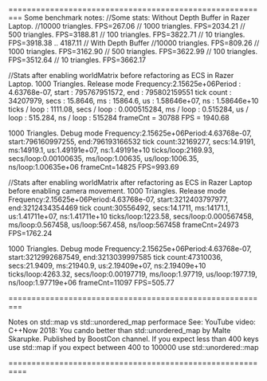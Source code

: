 =========================================================
Some benchmark notes:
//Some stats: Without Depth Buffer in Razer Laptop.
//10000 triangles. FPS=267.06
// 1000 triangles. FPS=2034.21
//  500 triangles. FPS=3188.81
//  100 triangles. FPS=3822.71
//   10 triangles. FPS=3918.38 .. 4187.11
// With Depth Buffer
//10000 triangles. FPS=809.26
// 1000 triangles. FPS=3162.90
//  500 triangles. FPS=3622.99
//  100 triangles. FPS=3512.64
//   10 triangles. FPS=3662.17

//Stats after enabling worldMatrix before refactoring as ECS in Razer Laptop.
1000 Triangles. Release mode
Frequency:2.15625e+06Period : 4.63768e-07, start : 795767951572, end : 795802159551
    tick count : 34207979, secs : 15.8646, ms : 15864.6, us : 1.58646e+07, ns : 1.58646e+10
    ticks / loop : 1111.08, secs / loop : 0.000515284, ms / loop : 0.515284, us / loop : 515.284, ns / loop : 515284
    frameCnt = 30788 FPS = 1940.68

1000 Triangles. Debug mode
Frequency:2.15625e+06Period:4.63768e-07, start:796160997255, end:796193166532
tick count:32169277, secs:14.9191, ms:14919.1, us:1.49191e+07, ns:1.49191e+10
ticks/loop:2169.93, secs/loop:0.00100635, ms/loop:1.00635, us/loop:1006.35, ns/loop:1.00635e+06
frameCnt=14825 FPS=993.69
	
//Stats after enabling worldMatrix after refactoring as ECS in Razer Laptop before enabling camera movement.
1000 Triangles. Release mode
Frequency:2.15625e+06Period:4.63768e-07, start:3212403797977, end:3212434354469
tick count:30556492, secs:14.1711, ms:14171.1, us:1.41711e+07, ns:1.41711e+10
ticks/loop:1223.58, secs/loop:0.000567458, ms/loop:0.567458, us/loop:567.458, ns/loop:567458
frameCnt=24973 FPS=1762.24

1000 Triangles. Debug mode
Frequency:2.15625e+06Period:4.63768e-07, start:3212992687549, end:3213039997585
tick count:47310036, secs:21.9409, ms:21940.9, us:2.19409e+07, ns:2.19409e+10
ticks/loop:4263.32, secs/loop:0.00197719, ms/loop:1.97719, us/loop:1977.19, ns/loop:1.97719e+06
frameCnt=11097 FPS=505.77
	
=========================================================

 Notes on std::map vs std::unordered_map performace
 See: YouTube video: C++Now 2018: You cando better than std::unordered_map by Malte Skarupke.
 Published by BoostCon channel.
 If you expect less than 400 keys use std::map
 if you expect between 400 to 100000 use std::unordered::map
 
 ==========================================================